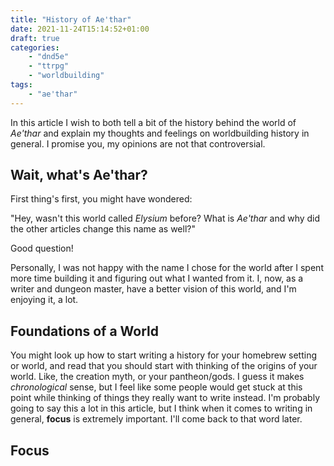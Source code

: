 ```yaml
---
title: "History of Ae'thar"
date: 2021-11-24T15:14:52+01:00
draft: true
categories:
    - "dnd5e"
    - "ttrpg"
    - "worldbuilding"
tags:
    - "ae'thar"
---
```


In this article I wish to both tell a bit of the history behind the world of _Ae'thar_ and explain my thoughts and feelings on worldbuilding history in general. I promise you, my opinions are not that controversial.

## Wait, what's Ae'thar?

First thing's first, you might have wondered:

"Hey, wasn't this world called _Elysium_ before? What is _Ae'thar_ and why did the other articles change this name as well?"

Good question!

Personally, I was not happy with the name I chose for the world after I spent more time building it and figuring out what I wanted from it. I, now, as a writer and dungeon master, have a better vision of this world, and I'm enjoying it, a lot.

## Foundations of a World

You might look up how to start writing a history for your homebrew setting or world, and read that you should start with thinking of the origins of your world. Like, the creation myth, or your pantheon/gods. I guess it makes _chronological_ sense, but I feel like some people would get stuck at this point while thinking of things they really want to write instead. I'm probably going to say this a lot in this article, but I think when it comes to writing in general, **focus** is extremely important. I'll come back to that word later.

## Focus
